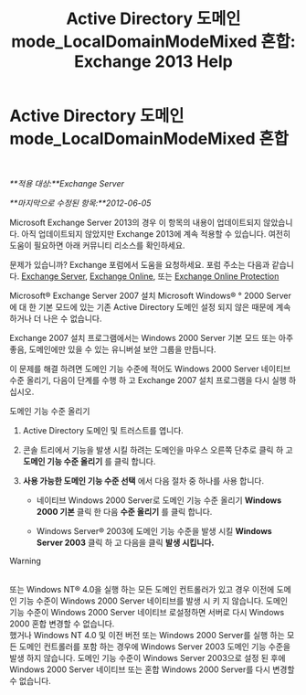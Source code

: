 ﻿---
title: 'Active Directory 도메인 mode_LocalDomainModeMixed 혼합: Exchange 2013 Help'
TOCTitle: Active Directory 도메인 mode_LocalDomainModeMixed 혼합
ms:assetid: a6affcfe-7264-455b-8e5c-683fa87383f1
ms:mtpsurl: https://technet.microsoft.com/ko-kr/library/ms.exch.setupreadiness.localdomainmodemixed(v=EXCHG.150)
ms:contentKeyID: 50483822
ms.date: 05/22/2018
mtps_version: v=EXCHG.150
ms.translationtype: MT
---

# Active Directory 도메인 mode\_LocalDomainModeMixed 혼합

 

_**적용 대상:**Exchange Server_

_**마지막으로 수정된 항목:**2012-06-05_

Microsoft Exchange Server 2013의 경우 이 항목의 내용이 업데이트되지 않았습니다. 아직 업데이트되지 않았지만 Exchange 2013에 계속 적용할 수 있습니다. 여전히 도움이 필요하면 아래 커뮤니티 리소스를 확인하세요.

문제가 있습니까? Exchange 포럼에서 도움을 요청하세요. 포럼 주소는 다음과 같습니다. [Exchange Server](https://go.microsoft.com/fwlink/p/?linkid=60612), [Exchange Online](https://go.microsoft.com/fwlink/p/?linkid=267542), 또는 [Exchange Online Protection](https://go.microsoft.com/fwlink/p/?linkid=285351)

Microsoft® Exchange Server 2007 설치 Microsoft Windows® ° 2000 Server에 대 한 기본 모드에 있는 기존 Active Directory 도메인 설정 되지 않은 때문에 계속 하거나 더 나은 수 없습니다.

Exchange 2007 설치 프로그램에서는 Windows 2000 Server 기본 모드 또는 아주 좋음, 도메인에만 있을 수 있는 유니버설 보안 그룹을 만듭니다.

이 문제를 해결 하려면 도메인 기능 수준에 적어도 Windows 2000 Server 네이티브 수준 올리기, 다음이 단계를 수행 하 고 Exchange 2007 설치 프로그램을 다시 실행 하십시오.

도메인 기능 수준 올리기

1.  Active Directory 도메인 및 트러스트를 엽니다.

2.  콘솔 트리에서 기능을 발생 시킬 하려는 도메인을 마우스 오른쪽 단추로 클릭 하 고 **도메인 기능 수준 올리기** 를 클릭 합니다.

3.  **사용 가능한 도메인 기능 수준 선택** 에서 다음 절차 중 하나를 사용 합니다.
    
      - 네이티브 Windows 2000 Server로 도메인 기능 수준 올리기 **Windows 2000 기본** 클릭 한 다음 **수준 올리기** 를 클릭 합니다.
    
      - Windows Server® 2003에 도메인 기능 수준을 발생 시킬 **Windows Server 2003** 클릭 하 고 다음을 클릭 **발생 시킵니다.**


> [!WARNING]
> <BR>또는 Windows NT® 4.0을 실행 하는 모든 도메인 컨트롤러가 있고 경우 이전에 도메인 기능 수준이 Windows 2000 Server 네이티브를 발생 시 키 지 않습니다. 도메인 기능 수준이 Windows 2000 Server 네이티브 로설정하면 서버로 다시 Windows 2000 혼합 변경할 수 없습니다.<BR>했거나 Windows NT 4.0 및 이전 버전 또는 Windows 2000 Server를 실행 하는 모든 도메인 컨트롤러를 포함 하는 경우에 Windows Server 2003 도메인 기능 수준을 발생 하지 않습니다. 도메인 기능 수준이 Windows Server 2003으로 설정 된 후에 Windows 2000 Server 네이티브 또는 혼합 Windows 2000 Server를 다시 변경할 수 없습니다.



